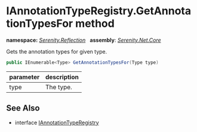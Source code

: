 # IAnnotationTypeRegistry.GetAnnotationTypesFor method
**namespace:** *[Serenity.Reflection](../../README.md#serenity.reflection-namespace)*   **assembly**: *[Serenity.Net.Core](../../README.md)*

Gets the annotation types for given type.

```csharp
public IEnumerable<Type> GetAnnotationTypesFor(Type type)
```

| parameter | description |
| --- | --- |
| type | The type. |

## See Also

* interface [IAnnotationTypeRegistry](../IAnnotationTypeRegistry.md)